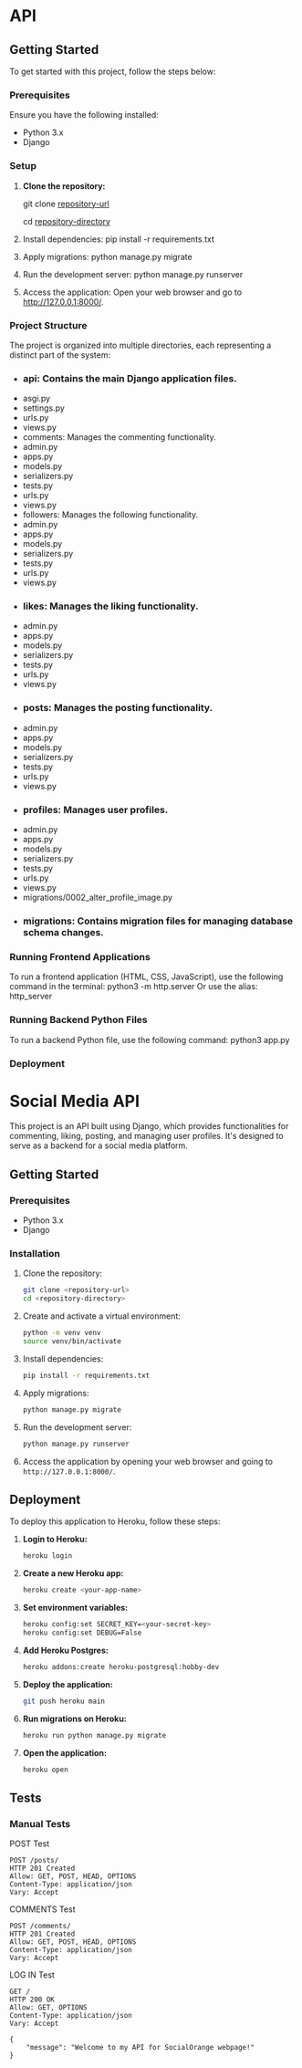 # API

## Getting Started

To get started with this project, follow the steps below:

### Prerequisites

Ensure you have the following installed:
- Python 3.x
- Django

### Setup

1. **Clone the repository:**
   
   git clone [repository-url](https://github.com/AndersH82/socialorange-api.git)

   cd [repository-directory](https://github.com/AndersH82/socialorange-api)
2. Install dependencies:
    pip install -r requirements.txt

3. Apply migrations:
    python manage.py migrate
4. Run the development server:
    python manage.py runserver
5. Access the application:
    Open your web browser and go to http://127.0.0.1:8000/.


### Project Structure
The project is organized into multiple directories, each representing a distinct part of the system:

- ### api: Contains the main Django application files.
- asgi.py
- settings.py
- urls.py
- views.py
- comments: Manages the commenting functionality.
- admin.py
- apps.py
- models.py
- serializers.py
- tests.py
- urls.py
- views.py
- followers: Manages the following functionality.
- admin.py
- apps.py
- models.py
- serializers.py
- tests.py
- urls.py
- views.py
- ### likes: Manages the liking functionality.
- admin.py
- apps.py
- models.py
- serializers.py
- tests.py
- urls.py
- views.py
- ### posts: Manages the posting functionality.
- admin.py
- apps.py
- models.py
- serializers.py
- tests.py
- urls.py
- views.py
- ### profiles: Manages user profiles.
- admin.py
- apps.py
- models.py
- serializers.py
- tests.py
- urls.py
- views.py
- migrations/0002_alter_profile_image.py
- ### migrations: Contains migration files for managing database schema changes.


### Running Frontend Applications
To run a frontend application (HTML, CSS, JavaScript), use the following command in the terminal:
python3 -m http.server
Or use the alias:
http_server

### Running Backend Python Files
To run a backend Python file, use the following command:
python3 app.py


### Deployment

# Social Media API

This project is an API built using Django, which provides functionalities for commenting, liking, posting, and managing user profiles. It's designed to serve as a backend for a social media platform.

## Getting Started

### Prerequisites

- Python 3.x
- Django

### Installation

1. Clone the repository:
    ```sh
    git clone <repository-url>
    cd <repository-directory>
    ```

2. Create and activate a virtual environment:
    ```sh
    python -m venv venv
    source venv/bin/activate 
    ```

3. Install dependencies:
    ```sh
    pip install -r requirements.txt
    ```

4. Apply migrations:
    ```sh
    python manage.py migrate
    ```

5. Run the development server:
    ```sh
    python manage.py runserver
    ```

6. Access the application by opening your web browser and going to `http://127.0.0.1:8000/`.



## Deployment

To deploy this application to Heroku, follow these steps:

1. **Login to Heroku:**
    ```sh
    heroku login
    ```

2. **Create a new Heroku app:**
    ```sh
    heroku create <your-app-name>
    ```

3. **Set environment variables:**
    ```sh
    heroku config:set SECRET_KEY=<your-secret-key>
    heroku config:set DEBUG=False
    ```

4. **Add Heroku Postgres:**
    ```sh
    heroku addons:create heroku-postgresql:hobby-dev
    ```

5. **Deploy the application:**
    ```sh
    git push heroku main
    ```

6. **Run migrations on Heroku:**
    ```sh
    heroku run python manage.py migrate
    ```

7. **Open the application:**
    ```sh
    heroku open
    ```

## Tests


### Manual Tests

POST Test

```
POST /posts/
HTTP 201 Created
Allow: GET, POST, HEAD, OPTIONS
Content-Type: application/json
Vary: Accept
```
COMMENTS Test
```
POST /comments/
HTTP 201 Created
Allow: GET, POST, HEAD, OPTIONS
Content-Type: application/json
Vary: Accept
```

LOG IN Test
```
GET /
HTTP 200 OK
Allow: GET, OPTIONS
Content-Type: application/json
Vary: Accept

{
    "message": "Welcome to my API for SocialOrange webpage!"
}
```

